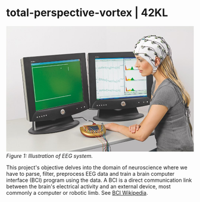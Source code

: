 # total-perspective-vortex | 42KL


![Neural Network](https://github.com/mseong123/total-perspective-vortex/blob/main/EEG_system.jpg)
*Figure 1: Illustration of EEG system.*

This project's objective delves into the domain of neuroscience where we have to parse, filter, preprocess EEG data and train a brain computer interface (BCI) program using the data. A BCI is a 
direct communication link between the brain's electrical activity and an external device, most commonly a computer or robotic limb. See [BCI Wikipedia](https://en.wikipedia.org/wiki/Brain%E2%80%93computer_interface).



